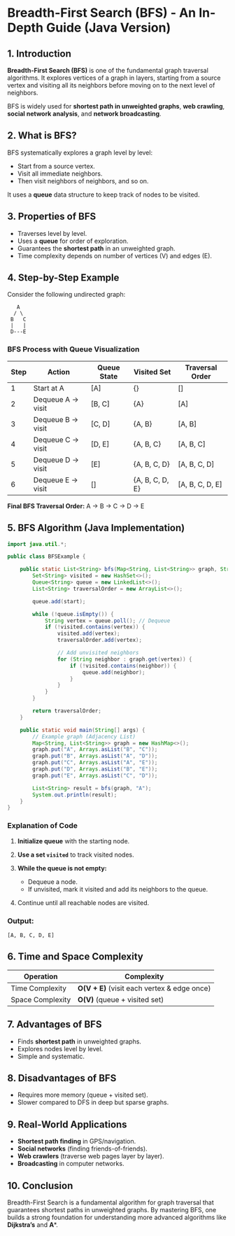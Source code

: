 # Breadth-First Search (BFS) - An In-Depth Guide (Java Version)

## 1. Introduction

**Breadth-First Search (BFS)** is one of the fundamental graph traversal algorithms. It explores vertices of a graph in layers, starting from a source vertex and visiting all its neighbors before moving on to the next level of neighbors.

BFS is widely used for **shortest path in unweighted graphs**, **web crawling**, **social network analysis**, and **network broadcasting**.

## 2. What is BFS?

BFS systematically explores a graph level by level:

* Start from a source vertex.
* Visit all immediate neighbors.
* Then visit neighbors of neighbors, and so on.

It uses a **queue** data structure to keep track of nodes to be visited.

## 3. Properties of BFS

* Traverses level by level.
* Uses a **queue** for order of exploration.
* Guarantees the **shortest path** in an unweighted graph.
* Time complexity depends on number of vertices (V) and edges (E).

## 4. Step-by-Step Example

Consider the following undirected graph:

```
   A
  / \
 B   C
 |   |
 D---E
```

### BFS Process with Queue Visualization

| Step | Action            | Queue State | Visited Set     | Traversal Order  |
| ---- | ----------------- | ----------- | --------------- | ---------------- |
| 1    | Start at A        | \[A]        | {}              | \[]              |
| 2    | Dequeue A → visit | \[B, C]     | {A}             | \[A]             |
| 3    | Dequeue B → visit | \[C, D]     | {A, B}          | \[A, B]          |
| 4    | Dequeue C → visit | \[D, E]     | {A, B, C}       | \[A, B, C]       |
| 5    | Dequeue D → visit | \[E]        | {A, B, C, D}    | \[A, B, C, D]    |
| 6    | Dequeue E → visit | \[]         | {A, B, C, D, E} | \[A, B, C, D, E] |

**Final BFS Traversal Order:** A → B → C → D → E

## 5. BFS Algorithm (Java Implementation)

```java
import java.util.*;

public class BFSExample {

    public static List<String> bfs(Map<String, List<String>> graph, String start) {
        Set<String> visited = new HashSet<>();
        Queue<String> queue = new LinkedList<>();
        List<String> traversalOrder = new ArrayList<>();

        queue.add(start);

        while (!queue.isEmpty()) {
            String vertex = queue.poll(); // Dequeue
            if (!visited.contains(vertex)) {
                visited.add(vertex);
                traversalOrder.add(vertex);

                // Add unvisited neighbors
                for (String neighbor : graph.get(vertex)) {
                    if (!visited.contains(neighbor)) {
                        queue.add(neighbor);
                    }
                }
            }
        }

        return traversalOrder;
    }

    public static void main(String[] args) {
        // Example graph (Adjacency List)
        Map<String, List<String>> graph = new HashMap<>();
        graph.put("A", Arrays.asList("B", "C"));
        graph.put("B", Arrays.asList("A", "D"));
        graph.put("C", Arrays.asList("A", "E"));
        graph.put("D", Arrays.asList("B", "E"));
        graph.put("E", Arrays.asList("C", "D"));

        List<String> result = bfs(graph, "A");
        System.out.println(result);
    }
}
```

### Explanation of Code

1. **Initialize queue** with the starting node.
2. **Use a set `visited`** to track visited nodes.
3. **While the queue is not empty:**

   * Dequeue a node.
   * If unvisited, mark it visited and add its neighbors to the queue.
4. Continue until all reachable nodes are visited.

### Output:

```
[A, B, C, D, E]
```

## 6. Time and Space Complexity

| Operation        | Complexity                                   |
| ---------------- | -------------------------------------------- |
| Time Complexity  | **O(V + E)** (visit each vertex & edge once) |
| Space Complexity | **O(V)** (queue + visited set)               |

## 7. Advantages of BFS

* Finds **shortest path** in unweighted graphs.
* Explores nodes level by level.
* Simple and systematic.

## 8. Disadvantages of BFS

* Requires more memory (queue + visited set).
* Slower compared to DFS in deep but sparse graphs.

## 9. Real-World Applications

* **Shortest path finding** in GPS/navigation.
* **Social networks** (finding friends-of-friends).
* **Web crawlers** (traverse web pages layer by layer).
* **Broadcasting** in computer networks.

## 10. Conclusion

Breadth-First Search is a fundamental algorithm for graph traversal that guarantees shortest paths in unweighted graphs. By mastering BFS, one builds a strong foundation for understanding more advanced algorithms like **Dijkstra’s** and **A**\*.
